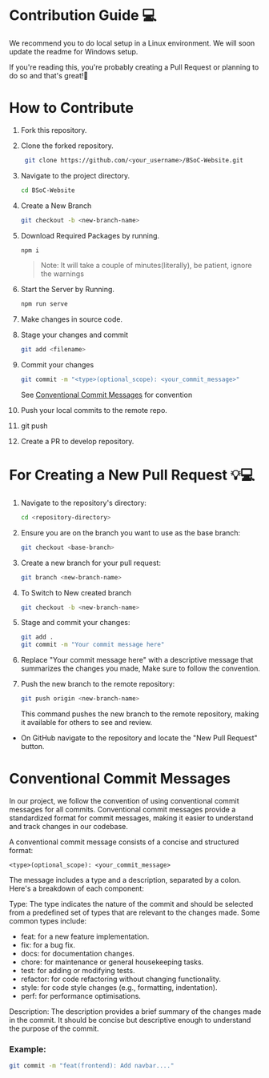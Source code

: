 # Contribution Guide 💻

We recommend you to do local setup in a Linux environment. We will soon update the readme for Windows setup.

If you're reading this, you're probably creating a Pull Request or planning to do so and that's great!🥳

# How to Contribute

1. Fork this repository.

2. Clone the forked repository.

   ```bash
    git clone https://github.com/<your_username>/BSoC-Website.git
   ```

3. Navigate to the project directory.

   ```bash
   cd BSoC-Website
   ```

4. Create a New Branch

   ```bash
   git checkout -b <new-branch-name> 
   ```

5. Download Required Packages by running.

   ```bash
   npm i  
   ```

   >Note: It will take a couple of minutes(literally), be patient, ignore the warnings

6. Start the Server by Running.

   ```bash
   npm run serve  
   ```

7. Make changes in source code.

7. Stage your changes and commit

   ```bash
   git add <filename>
   ```

8. Commit your changes

   ```bash
   git commit -m "<type>(optional_scope): <your_commit_message>"
   ```
   
   See [Conventional Commit Messages](#conventional-commit-messages) for convention

9. Push your local commits to the remote repo.

10. git push

11. Create a PR to develop repository.

# For Creating a New Pull Request 💡💻

1. Navigate to the repository's directory:

   ```bash
   cd <repository-directory>
   ```

2. Ensure you are on the branch you want to use as the base branch:

   ```bash
   git checkout <base-branch>
   ```

3. Create a new branch for your pull request:

   ```bash
   git branch <new-branch-name>
   ```

4. To Switch to New created branch

   ```bash
   git checkout -b <new-branch-name>
   ```
   
5. Stage and commit your changes:

   ```bash
   git add .
   git commit -m "Your commit message here"
   ```

6. Replace "Your commit message here" with a descriptive message that summarizes the changes you made, Make sure to follow the convention.

7. Push the new branch to the remote repository:

   ```bash
   git push origin <new-branch-name>
   ```
   
   This command pushes the new branch to the remote repository, making it available for others to see and review.

- On GitHub navigate to the repository and locate the "New Pull Request" button.

# Conventional Commit Messages

In our project, we follow the convention of using conventional commit messages for all commits. Conventional commit messages provide a standardized format for commit messages, making it easier to understand and track changes in our codebase.

A conventional commit message consists of a concise and structured format:

```
<type>(optional_scope): <your_commit_message>
```

The message includes a type and a description, separated by a colon. Here's a breakdown of each component:

Type: The type indicates the nature of the commit and should be selected from a predefined set of types that are relevant to the changes made. Some common types include:

- feat: for a new feature implementation.
- fix: for a bug fix.
- docs: for documentation changes.
- chore: for maintenance or general housekeeping tasks.
- test: for adding or modifying tests.
- refactor: for code refactoring without changing functionality.
- style: for code style changes (e.g., formatting, indentation).
- perf: for performance optimisations.

Description: The description provides a brief summary of the changes made in the commit. It should be concise but descriptive enough to understand the purpose of the commit.

### Example:

```bash
git commit -m "feat(frontend): Add navbar...."
```